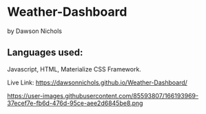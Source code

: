 # Weather-Dashboard
by Dawson Nichols

## Languages used:
Javascript, HTML, Materialize CSS Framework. 

Live Link: https://dawsonnichols.github.io/Weather-Dashboard/

https://user-images.githubusercontent.com/85593807/166193969-37ecef7e-fb6d-476d-95ce-aee2d6845be8.png
